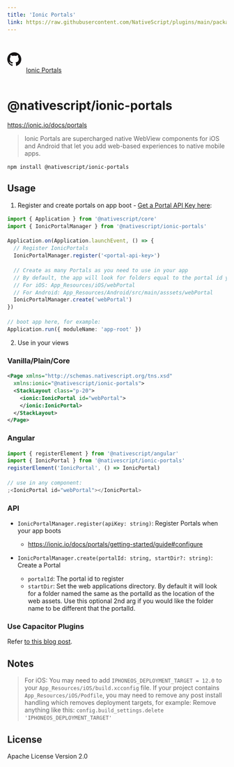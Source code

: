 ```yaml
---
title: 'Ionic Portals'
link: https://raw.githubusercontent.com/NativeScript/plugins/main/packages/ionic-portals/README.md
---
```


<div style="width: 100%; padding: 1.2em 0em">
	<img alt="github logo" src="../assets/images/github/GitHub-Mark-32px.png" style="display: inline; margin: 1em 0.5em 1em 0em">
	<a href="https://github.com/NativeScript/plugins/tree/main/packages/ionic-portals" target="_blank" noopener>Ionic Portals</a>
</div>

# @nativescript/ionic-portals

https://ionic.io/docs/portals

> Ionic Portals are supercharged native WebView components for iOS and Android that let you add web-based experiences to native mobile apps.

```cli
npm install @nativescript/ionic-portals
```

## Usage

1. Register and create portals on app boot - [Get a Portal API Key here](https://ionic.io/docs/portals/getting-started/guide):

```ts
import { Application } from '@nativescript/core'
import { IonicPortalManager } from '@nativescript/ionic-portals'

Application.on(Application.launchEvent, () => {
  // Register IonicPortals
  IonicPortalManager.register('<portal-api-key>')

  // Create as many Portals as you need to use in your app
  // By default, the app will look for folders equal to the portal id you use here
  // For iOS: App_Resources/iOS/webPortal
  // For Android: App_Resources/Android/src/main/asssets/webPortal
  IonicPortalManager.create('webPortal')
})

// boot app here, for example:
Application.run({ moduleName: 'app-root' })
```

2. Use in your views

### Vanilla/Plain/Core

```xml
<Page xmlns="http://schemas.nativescript.org/tns.xsd"
  xmlns:ionic="@nativescript/ionic-portals">
  <StackLayout class="p-20">
    <ionic:IonicPortal id="webPortal">
    </ionic:IonicPortal>
  </StackLayout>
</Page>
```

### Angular

```ts
import { registerElement } from '@nativescript/angular'
import { IonicPortal } from '@nativescript/ionic-portals'
registerElement('IonicPortal', () => IonicPortal)

// use in any component:
;<IonicPortal id="webPortal"></IonicPortal>
```

### API

- `IonicPortalManager.register(apiKey: string)`: Register Portals when your app boots

  - https://ionic.io/docs/portals/getting-started/guide#configure

- `IonicPortalManager.create(portalId: string, startDir?: string)`: Create a Portal
  - `portalId`: The portal id to register
  - `startDir`: Set the web applications directory. By default it will look for a folder named the same as the portalId as the location of the web assets. Use this optional 2nd arg if you would like the folder name to be different that the portalId.

### Use Capacitor Plugins

Refer [to this blog post](https://blog.nativescript.org/ionic-portals-with-capacitor-plugins).

## Notes

> For iOS:
> You may need to add `IPHONEOS_DEPLOYMENT_TARGET = 12.0` to your `App_Resources/iOS/build.xcconfig` file.
> If your project contains `App_Resources/iOS/Podfile`, you may need to remove any post install handling which removes deployment targets, for example:
> Remove anything like this: `config.build_settings.delete 'IPHONEOS_DEPLOYMENT_TARGET'`

## License

Apache License Version 2.0
